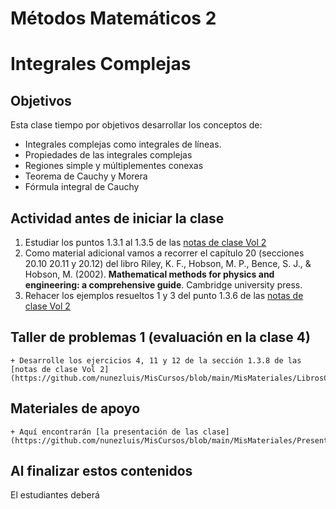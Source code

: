 # Métodos Matemáticos 2
# Integrales Complejas

## Objetivos
Esta clase tiempo por objetivos desarrollar los conceptos de:
  + Integrales complejas como integrales de líneas.
  + Propiedades de las integrales complejas
  + Regiones simple y múltiplementes conexas
  + Teorema de Cauchy y Morera
  + Fórmula integral de Cauchy  

## Actividad antes de iniciar la clase
  1. Estudiar los puntos 1.3.1 al 1.3.5 de las [notas de clase Vol 2](https://github.com/nunezluis/MisCursos/blob/main/MisMateriales/LibrosCapitulos/VolumenDOS.pdf)
  2. Como material adicional vamos a recorrer el capítulo 20 (secciones 20.10 20.11 y 20.12) del libro Riley, K. F., Hobson, M. P., Bence, S. J., & Hobson, M. (2002). **Mathematical methods for physics and engineering: a comprehensive guide**. Cambridge university press.
  3. Rehacer los ejemplos resueltos 1 y 3 del punto 1.3.6 de las [notas de clase Vol 2](https://github.com/nunezluis/MisCursos/blob/main/MisMateriales/LibrosCapitulos/VolumenDOS.pdf)

## Taller de problemas 1 (evaluación en la clase 4)
    + Desarrolle los ejercicios 4, 11 y 12 de la sección 1.3.8 de las [notas de clase Vol 2](https://github.com/nunezluis/MisCursos/blob/main/MisMateriales/LibrosCapitulos/VolumenDOS.pdf).

## Materiales de apoyo
    + Aquí encontrarán [la presentación de las clase](https://github.com/nunezluis/MisCursos/blob/main/MisMateriales/Presentaciones/M2_3_Integrales.pdf)

## Al finalizar estos contenidos 
El estudiantes deberá
